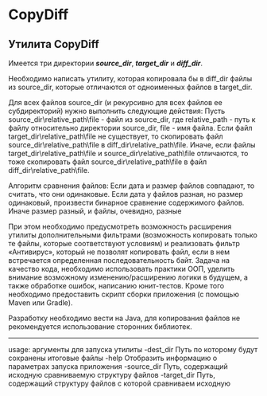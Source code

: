# CopyDiff 

## Утилита CopyDiff
 
Имеется три директории **_source_dir_**, **_target_dir_** и **_diff_dir_**.

Необходимо написать утилиту, которая копировала бы в diff_dir файлы из source_dir, которые отличаются от одноименных файлов в target_dir.

Для всех файлов source_dir (и рекурсивно для всех файлов ее субдиректорий) нужно выполнить следующие действия:
    Пусть source_dir\relative_path\file - файл из source_dir, где relative_path - путь к файлу относительно директории source_dir, file - имя файла.
    Если файл target_dir\relative_path\file не существует, то скопировать файл source_dir\relative_path\file в diff_dir\relative_path\file.
    Иначе, если файлы target_dir\relative_path\file и source_dir\relative_path\file отличаются, то тоже скопировать файл source_dir\relative_path\file в файл diff_dir\relative_path\file.

Алгоритм сравнения файлов:
                Если дата и размер файлов совпадают, то считать, что они одинаковые.
                Если дата у файлов разная, но размер одинаковый, произвести бинарное сравнение содержимого файлов.
                Иначе размер разный, и файлы, очевидно, разные
                
При этом необходимо предусмотреть возможность расширения утилиты дополнительными фильтрами (возможность копировать только те файлы, которые соответствуют условиям) и реализовать фильтр «Антивирус», который не позволят копировать файл, если в нем встречается определенная последовательность байт.
Задача на качество кода, необходимо использовать практики ООП, уделить внимание возможному изменению/расширению логики в будущем, а также обработке ошибок, написанию юнит-тестов.
Кроме того необходимо предоставить скрипт сборки приложения (с помощью Maven или Gradle). 

Разработку  необходимо вести на Java, для копирования файлов не рекомендуется использование сторонних библиотек.

***

usage:  аргументы для запуска утилиты
 -dest_dir <arg>     Путь по которому будут сохранены итоговые файлы
 -help               Отобразить информацию о параметрах запуска приложения
 -source_dir <arg>   Путь, содержащий исходную сравниваемую структуру файлов
 -target_dir <arg>   Путь, содержащий структуру файлов с которой сравниваем исходную

